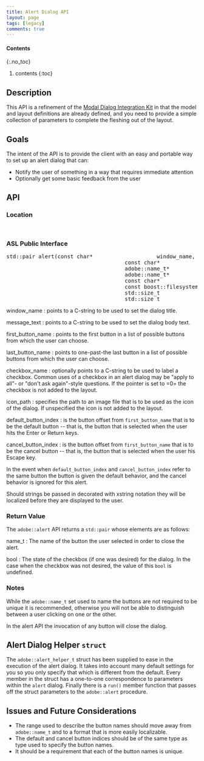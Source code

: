 ```yaml
---
title: Alert Dialog API
layout: page
tags: [legacy]
comments: true
---
```

#### Contents
{:.no_toc}
1. contents
{:toc}

## Description

This API is a refinement of the [Modal Dialog Integration Kit](modal-dialog-integration-kit.html) in that the model and layout definitions are already defined, and you need to provide a simple collection of parameters to complete the fleshing out of the layout.

## Goals

The intent of the API is to provide the client with an easy and portable way to set up an alert dialog that can:
* Notify the user of something in a way that requires immediate attention
* Optionally get some basic feedback from the user

## API

### Location

<pre>
<adobe/future/alert.hpp>
</pre>

### ASL Public Interface

<pre>
std::pair<adobe::name_t, bool> alert(const char*                    window_name,
                                     const char*                    message_text,
                                     adobe::name_t*                 first_button_name,
                                     adobe::name_t*                 last_button_name,
                                     const char*                    checkbox_name = 0,
                                     const boost::filesystem::path& icon_path = boost::filesystem::path(),
                                     std::size_t                    default_button_index = 0,
                                     std::size_t                    cancel_button_index = 1);
</pre>

window_name
: points to a C-string to be used to set the dialog title.

message_text
: points to a C-string to be used to set the dialog body text.

first_button_name
: points to the first button in a list of possible buttons from which the user can choose.

last_button_name
: points to one-past-the last button in a list of possible buttons from which the user can choose.

checkbox_name
: optionally points to a C-string to be used to label a checkbox. Common uses of a checkbox in an alert dialog may be "apply to all"- or "don't ask again"-style questions. If the pointer is set to =0= the checkbox is not added to the layout.

icon_path
: specifies the path to an image file that is to be used as the icon of the dialog. If unspecified the icon is not added to the layout.

default_button_index
: is the button offset from <code>first_button_name</code> that is to be the default button -- that is, the button that is selected when the user hits the Enter or Return keys.

cancel_button_index
: is the button offset from <code>first_button_name</code> that is to be the cancel button -- that is, the button that is selected when the user his Escape key.

In the event when <code>default_button_index</code> and <code>cancel_button_index</code> refer to the same button the button is given the default behavior, and the cancel behavior is ignored for this alert.

Should strings be passed in decorated with xstring notation they will be localized before they are displayed to the user.

### Return Value

The <code>adobe::alert</code> API returns a <code>std::pair</code> whose elements are as follows:

name_t
: The name of the button the user selected in order to close the alert.

bool
: The state of the checkbox (if one was desired) for the dialog. In the case when the checkbox was not desired, the value of this <code>bool</code> is undefined.

### Notes

While the <code>adobe::name_t</code> set used to name the buttons are not required to be unique it is recommended, otherwise you will not be able to distinguish between a user clicking on one or the other.

In the alert API the invocation of any button will close the dialog.

## Alert Dialog Helper <code>struct</code>

The <code>adobe::alert_helper_t</code> struct has been supplied to ease in the execution of the alert dialog. It takes into account many default settings for you so you only specify that which is different from the default. Every member in the struct has a one-to-one correspondence to parameters within the <code>alert</code> dialog. Finally there is a `run()` member function that passes off the struct parameters to the <code>adobe::alert</code> procedure.

## Issues and Future Considerations

* The range used to describe the button names should move away from <code>adobe::name_t</code> and to a format that is more easily localizable.
* The default and cancel button indices should be of the same type as type used to specify the button names.
* It should be a requirement that each of the button names is unique.
